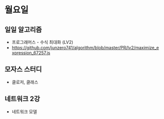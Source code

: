 # 월요일


## 일일 알고리즘
* 프로그래머스 - 수식 최대화 (LV2)
* https://github.com/junzero741/algorithm/blob/master/PR/lv2/maximize_expression_67257.js

## 모자스 스터디
* 클로저, 클래스

## 네트워크 2강
* 네트워크 모델 
